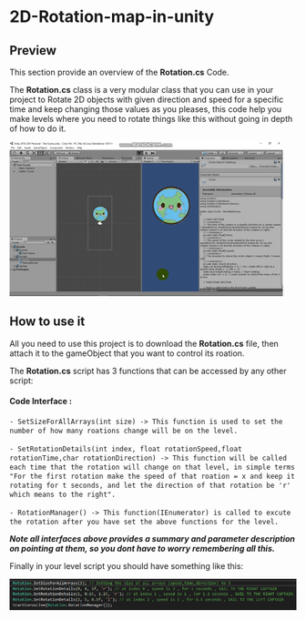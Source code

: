 # 2D-Rotation-map-in-unity

## Preview
  This section provide an overview of the **Rotation.cs** Code.
  
  The **Rotation.cs** class is a very modular class that you can use in your project to Rotate 2D objects with given direction and speed for a specific time and keep changing those values as you pleases, this code help you make levels where you need to rotate things like this without going in depth of how to do it.
  
  ![](https://github.com/AhmadShannak/2D-Rotation-map-in-unity/blob/master/Rotation%20Repo/UnityGif.gif)
  
## How to use it 
  All you need to use this project is to download the **Rotation.cs** file, then attach it to the gameObject that you want to control its roation.
  
  The **Rotation.cs** script has 3 functions that can be accessed by any other script:
  #### Code Interface :
    - SetSizeForAllArrays(int size) -> This function is used to set the number of how many roations change will be on the level.
    
    - SetRotationDetails(int index, float rotationSpeed,float rotationTime,char rotationDirection) -> This function will be called each time that the rotation will change on that level, in simple terms "For the first rotation make the speed of that roation = x and keep it rotating for t seconds, and let the direction of that rotation be 'r' which means to the right".
    
    - RotationManager() -> This function(IEnumerator) is called to excute the rotation after you have set the above functions for the level.
    
   
  ***Note all interfaces above provides a summary and parameter description on pointing at them, so you dont have to worry remembering all this.***
    
    
  Finally in your level script you should have something like this:
  
  ![howToUseIt](https://github.com/AhmadShannak/2D-Rotation-map-in-unity/blob/master/Rotation%20Repo/HowToUse.png)
